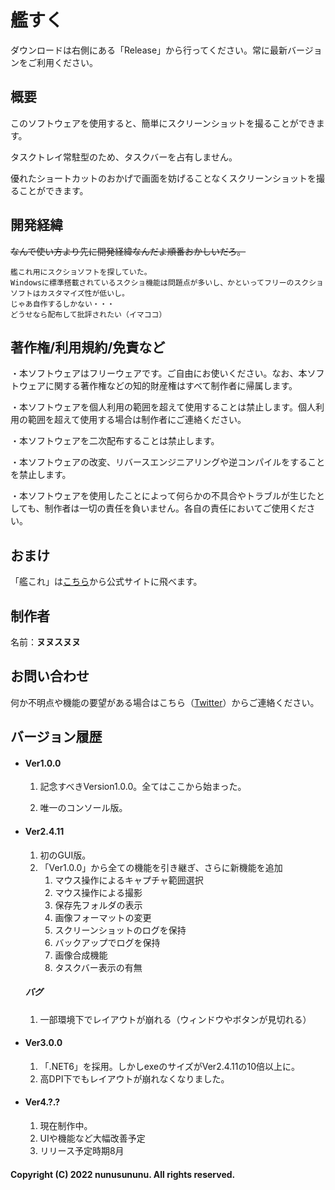 # 艦すく

ダウンロードは右側にある「Release」から行ってください。常に最新バージョンをご利用ください。






## 概要

このソフトウェアを使用すると、簡単にスクリーンショットを撮ることができます。

タスクトレイ常駐型のため、タスクバーを占有しません。

優れたショートカットのおかげで画面を妨げることなくスクリーンショットを撮ることができます。




## 開発経緯

~~なんで使い方より先に開発経緯なんだよ順番おかしいだろ。~~

```
艦これ用にスクショソフトを探していた。
Windowsに標準搭載されているスクショ機能は問題点が多いし、かといってフリーのスクショソフトはカスタマイズ性が低いし。
じゃあ自作するしかない・・・
どうせなら配布して批評されたい（イマココ）
```




## 著作権/利用規約/免責など

・本ソフトウェアはフリーウェアです。ご自由にお使いください。なお、本ソフトウェアに関する著作権などの知的財産権はすべて制作者に帰属します。

・本ソフトウェアを個人利用の範囲を超えて使用することは禁止します。個人利用の範囲を超えて使用する場合は制作者にご連絡ください。

・本ソフトウェアを二次配布することは禁止します。

・本ソフトウェアの改変、リバースエンジニアリングや逆コンパイルをすることを禁止します。

・本ソフトウェアを使用したことによって何らかの不具合やトラブルが生じたとしても、制作者は一切の責任を負いません。各自の責任においてご使用ください。




## おまけ

「艦これ」は[こちら](https://www.dmm.com/netgame/feature/kancolle.html)から公式サイトに飛べます。






## 制作者

名前：**ヌヌスヌヌ**






## お問い合わせ

何か不明点や機能の要望がある場合はこちら（[Twitter](https://twitter.com/nunusununu)）からご連絡ください。






## バージョン履歴
- #### Ver1.0.0

  1. 記念すべきVersion1.0.0。全てはここから始まった。

  2. 唯一のコンソール版。

     

- #### Ver2.4.11

  1. 初のGUI版。
  2. 「Ver1.0.0」から全ての機能を引き継ぎ、さらに新機能を追加
     1. マウス操作によるキャプチャ範囲選択
     2. マウス操作による撮影
     3. 保存先フォルダの表示
     4. 画像フォーマットの変更
     5. スクリーンショットのログを保持
     6. バックアップでログを保持
     7. 画像合成機能
     8. タスクバー表示の有無

  ##### バグ

  1. 一部環境下でレイアウトが崩れる（ウィンドウやボタンが見切れる）



- #### Ver3.0.0

  1. 「.NET6」を採用。しかしexeのサイズがVer2.4.11の10倍以上に。
  1. 高DPI下でもレイアウトが崩れなくなりました。




- #### Ver4.?.?

  1. 現在制作中。
  1. UIや機能など大幅改善予定
  1. リリース予定時期8月



#### Copyright (C) 2022 nunusununu. All rights reserved.
